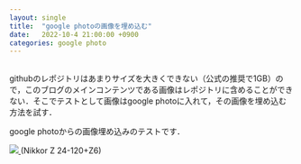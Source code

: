 ```yaml
---
layout: single
title:  "google photoの画像を埋め込む"
date:   2022-10-4 21:00:00 +0900
categories: google photo
---
```


## 

githubのレポジトリはあまりサイズを大きくできない（公式の推奨で1GB）ので，このブログのメインコンテンツである画像はレポジトリに含めることができない．そこでテストとして画像はgoogle photoに入れて，その画像を埋め込む方法を試す．

google photoからの画像埋め込みのテストです．

<a href="https://lh3.googleusercontent.com/8LiGzc4UxbL9dI30V1z8ZBSAioVoCZlXXLX9vyN5zhz-eUTtTC5wswUpn1Bg3wMSJwJVxtMNeAKcOdGcPGgjwZ_gzWNiCiNlzs0c9GDnsgMyv0TH_NgVC3_tNZRb-37DXlYmCjEG=w2400" target="_blank"> <img src="https://lh3.googleusercontent.com/8LiGzc4UxbL9dI30V1z8ZBSAioVoCZlXXLX9vyN5zhz-eUTtTC5wswUpn1Bg3wMSJwJVxtMNeAKcOdGcPGgjwZ_gzWNiCiNlzs0c9GDnsgMyv0TH_NgVC3_tNZRb-37DXlYmCjEG=w800" /> </a>
(Nikkor Z 24-120+Z6)

